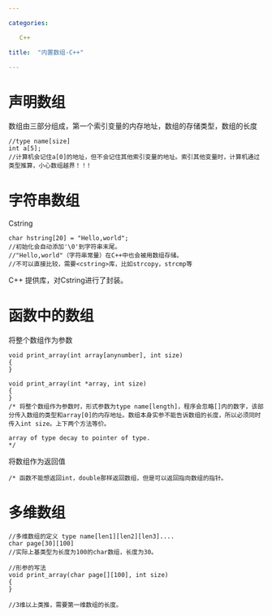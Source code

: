 ```yaml
---

categories:

   C++

title:  "内置数组-C++"

---
```




# 声明数组

数组由三部分组成，第一个索引变量的内存地址，数组的存储类型，数组的长度

```{C++}
//type name[size]
int a[5];
//计算机会记住a[0]的地址，但不会记住其他索引变量的地址。索引其他变量时，计算机通过类型推算，小心数组越界！！!
```

# 字符串数组

Cstring

```{C++}
char hstring[20] = "Hello,world";
//初始化会自动添加'\0'到字符串末尾。
//"Hello,world"（字符串常量）在C++中也会被用数组存储。
//不可以直接比较，需要<cstring>库，比如strcopy，strcmp等
```

C++ 提供<sting>库，对Cstring进行了封装。

# 函数中的数组

将整个数组作为参数

```{C++}
void print_array(int array[anynumber], int size)
{  
}

void print_array(int *array, int size)
{  
}
/* 将整个数组作为参数时，形式参数为type name[length]，程序会忽略[]内的数字，该部分传入数组的类型和array[0]的内存地址。数组本身实参不能告诉数组的长度，所以必须同时传入int size。上下两个方法等价。

array of type decay to pointer of type.
*/
```

将数组作为返回值

```{C++}
/* 函数不能想返回int，double那样返回数组，但是可以返回指向数组的指针。
```

# 多维数组

```{C++}
//多维数组的定义 type name[len1][len2][len3]....
char page[30][100]
//实际上基类型为长度为100的char数组，长度为30。
  
//形参的写法
void print_array(char page[][100], int size)
{
}

//3维以上类推，需要第一维数组的长度。
```

